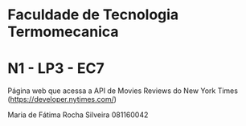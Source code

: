 # Faculdade de Tecnologia Termomecanica
# N1 - LP3 - EC7

Página web que acessa a API de Movies Reviews do New York Times (https://developer.nytimes.com/)

Maria de Fátima Rocha Silveira
081160042
